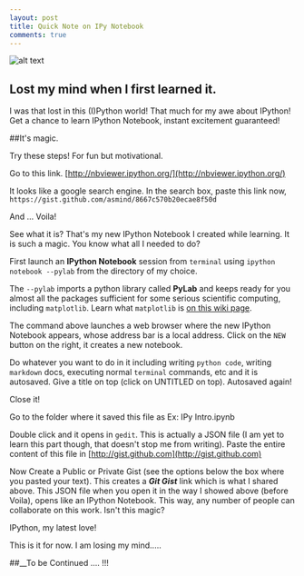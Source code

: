 ```yaml
---
layout: post
title: Quick Note on IPy Notebook
comments: true
---
```


![alt text](http://acomdpsstorage.blob.core.windows.net/dpsmedia-prod/azure.microsoft.com/zh-tw/documentation/articles/virtual-machines-python-ipython-notebook/20141201111555/ipy-notebook-008.png "IPython")

## Lost my mind when I first learned it.

I was that lost in this (I)Python world! That much for my awe about IPython! Get a chance to learn IPython Notebook, instant excitement guaranteed!

##It's magic.

Try these steps! For fun but motivational.

Go to this link. [http://nbviewer.ipython.org/](http://nbviewer.ipython.org/)

It looks like a google search engine. In the search box, paste this link now, `https://gist.github.com/asmind/8667c570b20ecae8f50d`

And ... Voila!

See what it is? That's my new IPython Notebook I created while learning. It is such a magic. You know what all I needed to do?

First launch an **IPython Notebook** session from `terminal` using `ipython notebook --pylab` from the directory of my choice.

The `--pylab` imports a python library called **PyLab** and keeps ready for you almost all the packages sufficient for some serious scientific computing, including `matplotlib`. Learn what `matplotlib` is [on this wiki page](http://en.wikipedia.org/wiki/Matplotlib).

The command above launches a web browser where the new IPython Notebook appears, whose address bar is a local address. Click on the `NEW` button on the right, it creates a new notebook.

Do whatever you want to do in it including writing `python code`, writing `markdown` docs, executing normal `terminal` commands, etc and it is autosaved. Give a title on top (click on UNTITLED on top). Autosaved again!

Close it!

Go to the folder where it saved this file as Ex: IPy Intro.ipynb

Double click and it opens in `gedit`. This is actually a JSON file (I am yet to learn this part though, that doesn't stop me from writing). Paste the entire content of this file in [http://gist.github.com](http://gist.github.com)

Now Create a Public or Private Gist (see the options below the box where you pasted your text). This creates a ***Git Gist*** link which is what I shared above. This JSON file when you open it in the way I showed above (before Voila), opens like an IPython Notebook. This way, any number of people can collaborate on this work. Isn't this magic?

IPython, my latest love!

This is it for now. I am losing my mind.....

##__To be Continued .... !!!
